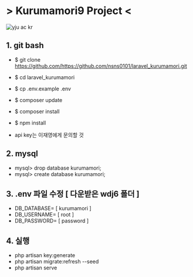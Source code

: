 # > Kurumamori9 Project <
![yju ac kr](https://user-images.githubusercontent.com/48374069/70375447-36bac580-1941-11ea-9cb3-1b2505947fa7.jpg)

## 1. git bash
- $ git clone https://github.com/https://github.com/nsns0101/laravel_kurumamori.git
- $ cd laravel_kurumamori
- $ cp .env.example .env

- $ composer update
- $ composer install
- $ npm install
- api key는 이재영에게 문의할 것

## 2. mysql
- mysql> drop database kurumamori;
- mysql> create database kurumamori;

## 3. .env 파일 수정 [ 다운받은 wdj6 폴더 ]
- DB_DATABASE= [ kurumamori ]
- DB_USERNAME= [ root ]
- DB_PASSWORD= [ password ]


## 4. 실행 

- php artisan key:generate
- php artisan migrate:refresh --seed
- php artisan serve

